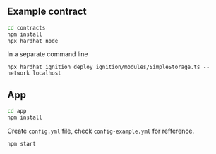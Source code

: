 ## Example contract

```bash
cd contracts
npm install
npx hardhat node
```

In a separate command line

```
npx hardhat ignition deploy ignition/modules/SimpleStorage.ts --network localhost
```

## App

```bash
cd app
npm install
```

Create `config.yml` file, check `config-example.yml` for refference.

```bash
npm start
```
